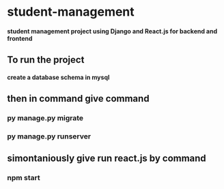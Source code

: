 # student-management
#### student management project using Django and React.js for backend and frontend

## To run the project
#### create a database schema in mysql

## then in command give command

### py manage.py migrate
### py manage.py runserver

## simontaniously give run react.js by command

### npm start
